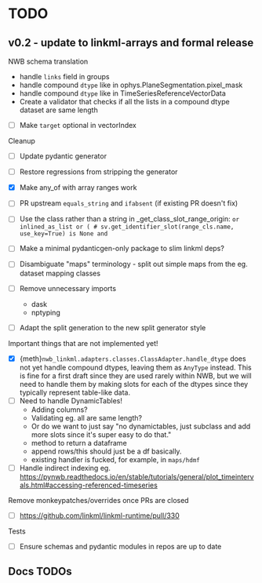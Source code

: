 # TODO

## v0.2 - update to linkml-arrays and formal release

NWB schema translation
- handle `links` field in groups
- handle compound `dtype` like in ophys.PlaneSegmentation.pixel_mask
- handle compound `dtype` like in TimeSeriesReferenceVectorData
- Create a validator that checks if all the lists in a compound dtype dataset are same length
- [ ] Make `target` optional in vectorIndex

Cleanup
- [ ] Update pydantic generator
- [ ] Restore regressions from stripping the generator
- [x] Make any_of with array ranges work
- [ ] PR upstream `equals_string` and `ifabsent` (if existing PR doesn't fix)
- [ ] Use the class rather than a string in _get_class_slot_range_origin:
      ```
      or inlined_as_list
      or (
      # sv.get_identifier_slot(range_cls.name, use_key=True) is None and
      ``` 
                
- [ ] Make a minimal pydanticgen-only package to slim linkml deps?
- [ ] Disambiguate "maps" terminology - split out simple maps from the eg. dataset mapping classes
- [ ] Remove unnecessary imports
  - dask
  - nptyping
- [ ] Adapt the split generation to the new split generator style 

Important things that are not implemented yet!

- [x] {meth}`nwb_linkml.adapters.classes.ClassAdapter.handle_dtype` does not yet handle compound dtypes,
  leaving them as `AnyType` instead. This is fine for a first draft since they are used rarely within
  NWB, but we will need to handle them by making slots for each of the dtypes since they typically
  represent table-like data.
- [ ] Need to handle DynamicTables!
  - Adding columns?
  - Validating eg. all are same length?
  - Or do we want to just say "no dynamictables, just subclass and add more slots since it's super easy to do that."
  - method to return a dataframe
  - append rows/this should just be a df basically.
  - existing handler is fucked, for example, in `maps/hdmf`
- [ ] Handle indirect indexing eg. https://pynwb.readthedocs.io/en/stable/tutorials/general/plot_timeintervals.html#accessing-referenced-timeseries

Remove monkeypatches/overrides once PRs are closed
- [ ] https://github.com/linkml/linkml-runtime/pull/330

Tests
- [ ] Ensure schemas and pydantic modules in repos are up to date

## Docs TODOs

```{todolist}
```
